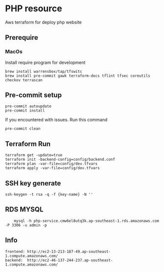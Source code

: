 # PHP resource

Aws terraform for deploy php website

## Prerequire

### MacOs

Install require program for development

``` shell
brew install warrensbox/tap/tfswitc
brew install pre-commit gawk terraform-docs tflint tfsec coreutils checkov terrascan
```

## Pre-commit setup

``` shell
pre-commit autoupdate
pre-commit install
```

If you encountered with issues. Run this command

``` shell
pre-commit clean
```

## Terraform Run

``` shell
terraform get -update=true
terraform init -backend-config=config/backend.conf
terraform plan -var-file=config/dev.tfvars
terraform apply -var-file=config/dev.tfvars
```

## SSH key generate

``` shell
ssh-keygen -t rsa -q -f {key-name} -N ''
```

## RDS MYSQL
```
    mysql -h php-service.cmw6el8utq3k.ap-southeast-1.rds.amazonaws.com -P 3306 -u admin -p
```

## Info
```
frontend: http://ec2-13-213-187-49.ap-southeast-1.compute.amazonaws.com/
backend:  http://ec2-46-137-244-237.ap-southeast-1.compute.amazonaws.com/
```
